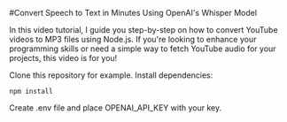 #Convert Speech to Text in Minutes Using OpenAI's Whisper Model

In this video tutorial, I guide you step-by-step on how to convert YouTube videos to MP3 files using Node.js. If you're looking to enhance your programming skills or need a simple way to fetch YouTube audio for your projects, this video is for you!

Clone this repository for example. Install dependencies:

```
npm install
```

Create .env file and place OPENAI_API_KEY with your key.
